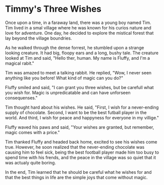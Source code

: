 # Timmy's Three Wishes


Once upon a time, in a faraway land, there was a young boy named Tim. Tim lived in a smal village where he was known for his curios nature and love for adventure. One day, he decided to explore the mistical forest that lay beyond the village boundries.

As he walked through the dense forrest, he stumbled upon a strange looking creature. It had big, floopy ears and a long, bushy tale. The creature looked at Tim and said, "Hello ther, human. My name is Fluffy, and I'm a magical rabit."

Tim was amazed to meet a talking rabbit. He replied, "Wow, I never seen anything like you before! What kind of magic can you do?"

Fluffy smiled and said, "I can grant you three wishes, but be carefull what you wish for. Magic is unpredicatable and can have unforseen consequenses."

Tim thought hard about his wishes. He said, "First, I wish for a never-ending supply of chocolate. Second, I want to be the best futball player in the world. And third, I wish for peace and happyness for everyone in my villige."

Fluffy waved his paws and said, "Your wishes are granted, but remember, magic comes with a price."

Tim thanked Fluffy and headed back home, excited to see his wishes come true. However, he soon realized that the never-ending chocolate was causing him to feel sick, being the best football player made him too busy to spend time with his frends, and the peace in the village was so quiet that it was actualy quite boring.

In the end, Tim learned that he should be careful what he wishes for and that the best things in life are the simple joys that come without magic.

